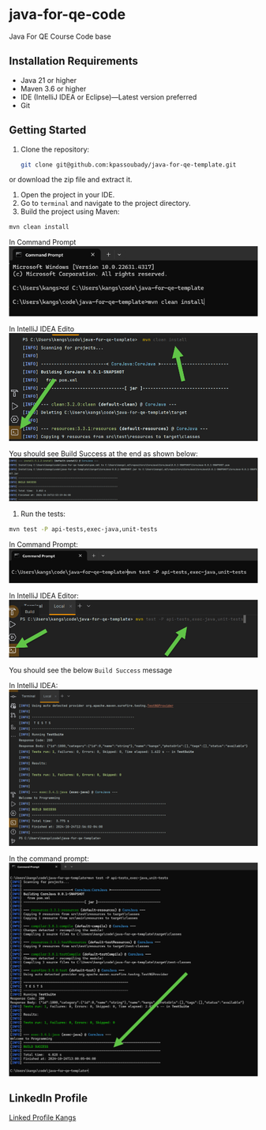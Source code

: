 # java-for-qe-code

Java For QE Course Code base

## Installation Requirements

- Java 21 or higher
- Maven 3.6 or higher
- IDE (IntelliJ IDEA or Eclipse)—Latest version preferred
- Git

## Getting Started

1. Clone the repository:

   ```bash
   git clone git@github.com:kpassoubady/java-for-qe-template.git
   ```

or download the zip file and extract it.

1. Open the project in your IDE.
2. Go to `terminal` and navigate to the project directory.
3. Build the project using Maven:

```bash
mvn clean install
```

In Command Prompt
![alt text](./image/image-4.png)

In IntelliJ IDEA Edito
![alt text](./image/image-1.png)

You should see Build Success at the end as shown below:
![alt text](./image/image.png)

1. Run the tests:

```bash
mvn test -P api-tests,exec-java,unit-tests
```

In Command Prompt:
![alt text](./image/image-5.png)

In IntelliJ IDEA Editor:
![alt text](./image/image-2.png)

You should see the below `Build Success` message

In IntelliJ IDEA:
![alt text](./image/image-3.png)

In the command prompt:
![alt text](./image/image-6.png)

## LinkedIn Profile

[Linked Profile Kangs](https://www.linkedin.com/in/kpassoubady/)
